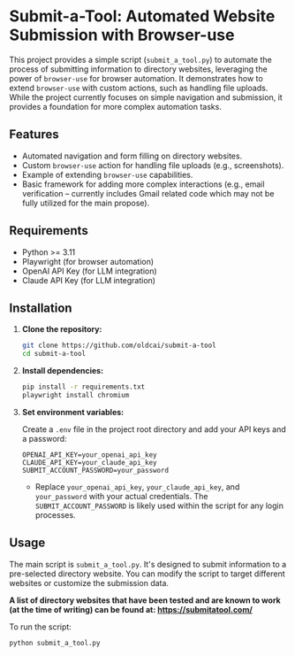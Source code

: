 # Submit-a-Tool: Automated Website Submission with Browser-use

This project provides a simple script (`submit_a_tool.py`) to automate the process of submitting information to directory websites, leveraging the power of `browser-use` for browser automation.  It demonstrates how to extend `browser-use` with custom actions, such as handling file uploads.  While the project currently focuses on simple navigation and submission, it provides a foundation for more complex automation tasks.

## Features

*   Automated navigation and form filling on directory websites.
*   Custom `browser-use` action for handling file uploads (e.g., screenshots).
*   Example of extending `browser-use` capabilities.
*   Basic framework for adding more complex interactions (e.g., email verification – currently includes Gmail related code which may not be fully utilized for the main propose).

## Requirements

*   Python >= 3.11
*   Playwright (for browser automation)
*   OpenAI API Key (for LLM integration)
*   Claude API Key (for LLM integration)

## Installation

1.  **Clone the repository:**

    ```bash
    git clone https://github.com/oldcai/submit-a-tool
    cd submit-a-tool
    ```

2.  **Install dependencies:**

    ```bash
    pip install -r requirements.txt
    playwright install chromium
    ```

3.  **Set environment variables:**

    Create a `.env` file in the project root directory and add your API keys and a password:

    ```
    OPENAI_API_KEY=your_openai_api_key
    CLAUDE_API_KEY=your_claude_api_key
    SUBMIT_ACCOUNT_PASSWORD=your_password
    ```
    *   Replace `your_openai_api_key`, `your_claude_api_key`, and `your_password` with your actual credentials. The `SUBMIT_ACCOUNT_PASSWORD` is likely used within the script for any login processes.

## Usage

The main script is `submit_a_tool.py`.  It's designed to submit information to a pre-selected directory website.  You can modify the script to target different websites or customize the submission data.

**A list of directory websites that have been tested and are known to work (at the time of writing) can be found at: https://submitatool.com/**

To run the script:

```bash
python submit_a_tool.py
